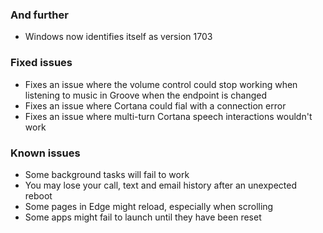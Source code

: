 ### And further
- Windows now identifies itself as version 1703

### Fixed issues
- Fixes an issue where the volume control could stop working when listening to music in Groove when the endpoint is changed
- Fixes an issue where Cortana could fial with a connection error
- Fixes an issue where multi-turn Cortana speech interactions wouldn't work

### Known issues
- Some background tasks will fail to work
- You may lose your call, text and email history after an unexpected reboot
- Some pages in Edge might reload, especially when scrolling
- Some apps might fail to launch until they have been reset